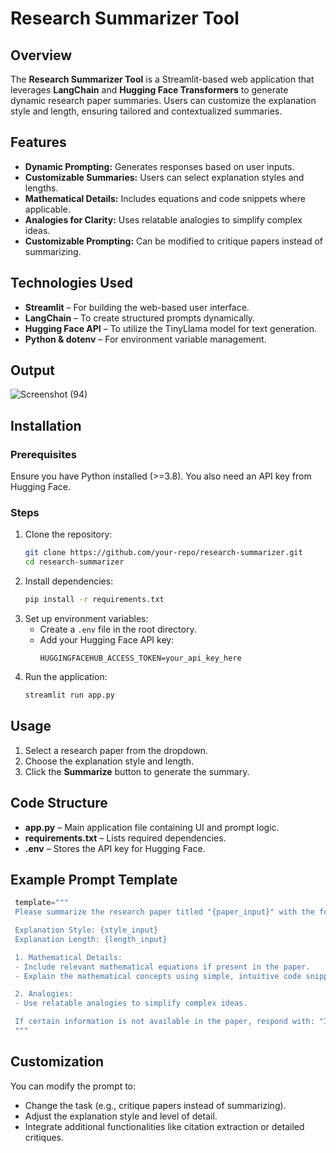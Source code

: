 # Research Summarizer Tool

## Overview
The **Research Summarizer Tool** is a Streamlit-based web application that leverages **LangChain** and **Hugging Face Transformers** to generate dynamic research paper summaries. Users can customize the explanation style and length, ensuring tailored and contextualized summaries.

## Features
- **Dynamic Prompting:** Generates responses based on user inputs.
- **Customizable Summaries:** Users can select explanation styles and lengths.
- **Mathematical Details:** Includes equations and code snippets where applicable.
- **Analogies for Clarity:** Uses relatable analogies to simplify complex ideas.
- **Customizable Prompting:** Can be modified to critique papers instead of summarizing.

## Technologies Used
- **Streamlit** – For building the web-based user interface.
- **LangChain** – To create structured prompts dynamically.
- **Hugging Face API** – To utilize the TinyLlama model for text generation.
- **Python & dotenv** – For environment variable management.

## Output

![Screenshot (94)](https://github.com/user-attachments/assets/ce0edd1a-ce04-4e4c-94f0-0eff897e799c)


## Installation
### Prerequisites
Ensure you have Python installed (>=3.8). You also need an API key from Hugging Face.

### Steps
1. Clone the repository:
   ```bash
   git clone https://github.com/your-repo/research-summarizer.git
   cd research-summarizer
   ```
2. Install dependencies:
   ```bash
   pip install -r requirements.txt
   ```
3. Set up environment variables:
   - Create a `.env` file in the root directory.
   - Add your Hugging Face API key:
     ```
     HUGGINGFACEHUB_ACCESS_TOKEN=your_api_key_here
     ```
4. Run the application:
   ```bash
   streamlit run app.py
   ```

## Usage
1. Select a research paper from the dropdown.
2. Choose the explanation style and length.
3. Click the **Summarize** button to generate the summary.

## Code Structure
- **app.py** – Main application file containing UI and prompt logic.
- **requirements.txt** – Lists required dependencies.
- **.env** – Stores the API key for Hugging Face.

## Example Prompt Template
```python
 template="""
 Please summarize the research paper titled "{paper_input}" with the following specifications:

 Explanation Style: {style_input}
 Explanation Length: {length_input}

 1. Mathematical Details:
 - Include relevant mathematical equations if present in the paper.
 - Explain the mathematical concepts using simple, intuitive code snippets where applicable.

 2. Analogies:
 - Use relatable analogies to simplify complex ideas.

 If certain information is not available in the paper, respond with: "Insufficient information available."
 """
```

## Customization
You can modify the prompt to:
- Change the task (e.g., critique papers instead of summarizing).
- Adjust the explanation style and level of detail.
- Integrate additional functionalities like citation extraction or detailed critiques.



